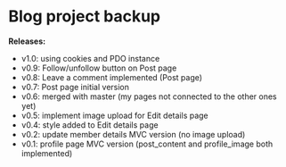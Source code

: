 # Blog project backup

**Releases:**
- v1.0: using cookies and PDO instance
- v0.9: Follow/unfollow button on Post page
- v0.8: Leave a comment implemented (Post page)
- v0.7: Post page initial version
- v0.6: merged with master (my pages not connected to the other ones yet)
- v0.5: implement image upload for Edit details page
- v0.4: style added to Edit details page
- v0.2: update member details MVC version (no image upload)
- v0.1: profile page MVC version (post_content and profile_image both implemented)
